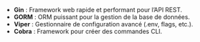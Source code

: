 - **Gin** : Framework web rapide et performant pour l’API REST.
- **GORM** : ORM puissant pour la gestion de la base de données.
- **Viper** : Gestionnaire de configuration avancé (.env, flags, etc.).
- **Cobra** : Framework pour créer des commandes CLI.
